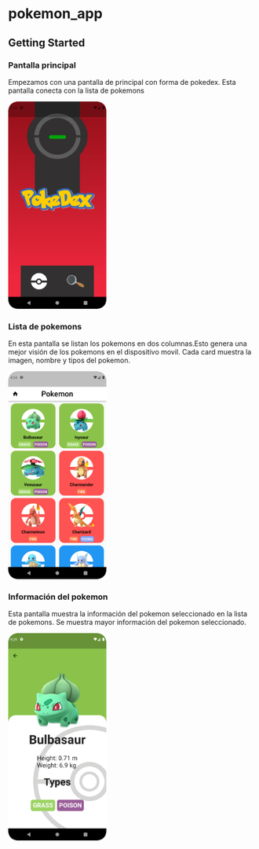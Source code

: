 # pokemon_app

## Getting Started

### Pantalla principal

Empezamos con una pantalla de principal con forma de pokedex. Esta pantalla conecta con la lista de pokemons

<img src="pantallas/principal.png" alt="Pantalla principal" width="200">

### Lista de pokemons

En esta pantalla se listan los pokemons en dos columnas.Esto genera una mejor visión de los pokemons en el dispositivo movil. Cada card muestra la imagen, nombre y tipos del pokemon.

<img src="pantallas/pokemon_list.png" alt="Lista de pokemons" width="200">

### Información del pokemon

Esta pantalla muestra la información del pokemon seleccionado en la lista de pokemons. Se muestra mayor información del pokemon seleccionado.

<img src="pantallas/info_pokemon.png" alt="Información del pokemon" width="200">